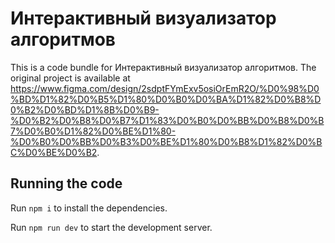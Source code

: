 
  # Интерактивный визуализатор алгоритмов

  This is a code bundle for Интерактивный визуализатор алгоритмов. The original project is available at https://www.figma.com/design/2sdptFYmExv5osiOrEmR2O/%D0%98%D0%BD%D1%82%D0%B5%D1%80%D0%B0%D0%BA%D1%82%D0%B8%D0%B2%D0%BD%D1%8B%D0%B9-%D0%B2%D0%B8%D0%B7%D1%83%D0%B0%D0%BB%D0%B8%D0%B7%D0%B0%D1%82%D0%BE%D1%80-%D0%B0%D0%BB%D0%B3%D0%BE%D1%80%D0%B8%D1%82%D0%BC%D0%BE%D0%B2.

  ## Running the code

  Run `npm i` to install the dependencies.

  Run `npm run dev` to start the development server.
  